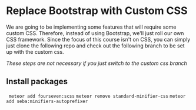 # Replace Bootstrap with Custom CSS
We are going to be implementing some features that will require some custom CSS.  Therefore, instead of using Bootstrap, we'll just roll our own CSS framework.  Since the focus of this course isn't on CSS, you can simply just clone the following repo and check out the following branch to be set up with the custom css.

_These steps are not necessary if you just switch to the custom css branch_

## Install packages

```  meteor add fourseven:scss ```
``` meteor remove standard-minifier-css ```
``` meteor add seba:minifiers-autoprefixer ```



